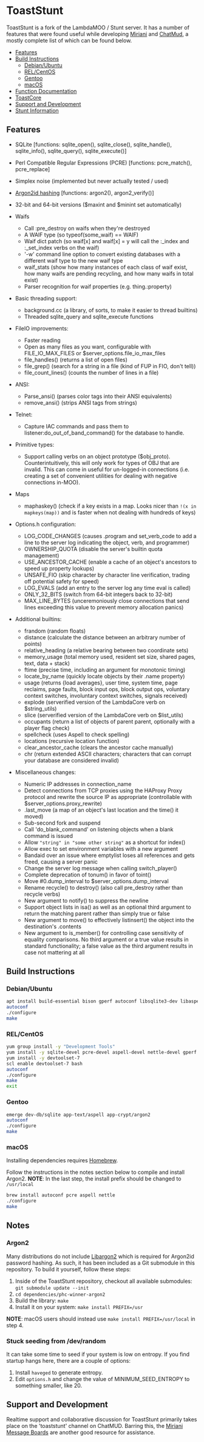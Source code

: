 # ToastStunt

ToastStunt is a fork of the LambdaMOO / Stunt server. It has a number of features that were found useful while developing [Miriani](https://www.toastsoft.net) and [ChatMud](https://www.chatmud.com/), a mostly complete list of which can be found below.

* [Features](#features)
* [Build Instructions](#build-instructions)
  * [Debian/Ubuntu](#debian-ubuntu)
  * [REL/CentOS](#rel-centos)
  * [Gentoo](#gentoo)
  * [macOS](#macos)
* [Function Documentation](https://github.com/lisdude/toaststunt-documentation)
* [ToastCore](https://github.com/lisdude/toastcore)
* [Support and Development](#support-and-development)
* [Stunt Information](README.stunt)

## Features

- SQLite [functions: sqlite_open(), sqlite_close(), sqlite_handle(), sqlite_info(), sqlite_query(), sqlite_execute()]
- Perl Compatible Regular Expressions (PCRE) [functions: pcre_match(), pcre_replace]
- Simplex noise (implemented but never actually tested / used)
- [Argon2id hashing](https://github.com/P-H-C/phc-winner-argon2) [functions: argon2(), argon2_verify()]
- 32-bit and 64-bit versions ($maxint and $minint set automatically)

- Waifs
    - Call :pre_destroy on waifs when they're destroyed
    - A WAIF type (so typeof(some_waif) == WAIF)
    - Waif dict patch (so waif[x] and waif[x] = y will call the :_index and :_set_index verbs on the waif)
    - '-w' command line option to convert existing databases with a different waif type to the new waif type
    - waif_stats (show how many instances of each class of waif exist, how many waifs are pending recycling, and how many waifs in total exist)
    - Parser recognition for waif properties (e.g. thing.:property)

- Basic threading support:
    - background.cc (a library, of sorts, to make it easier to thread builtins)
    - Threaded sqlite_query and sqlite_execute functions

- FileIO improvements:
    - Faster reading
    - Open as many files as you want, configurable with FILE_IO_MAX_FILES or $server_options.file_io_max_files
    - file_handles() (returns a list of open files)
    - file_grep() (search for a string in a file (kind of FUP in FIO, don't tell))
    - file_count_lines() (counts the number of lines in a file)

- ANSI:
    - Parse_ansi() (parses color tags into their ANSI equivalents)
    - remove_ansi() (strips ANSI tags from strings)

- Telnet:
    - Capture IAC commands and pass them to listener:do_out_of_band_command() for the database to handle.

- Primitive types:
    - Support calling verbs on an object prototype ($obj_proto). Counterintuitively, this will only work for types of OBJ that are invalid. This can come in useful for un-logged-in connections (i.e. creating a set of convenient utilities for dealing with negative connections in-MOO).

- Maps
    - maphaskey() (check if a key exists in a map. Looks nicer than `!(x in mapkeys(map))` and is faster when not dealing with hundreds of keys)

- Options.h configuration:
    - LOG_CODE_CHANGES (causes .program and set_verb_code to add a line to the server log indicating the object, verb, and programmer)
    - OWNERSHIP_QUOTA (disable the server's builtin quota management)
    - USE_ANCESTOR_CACHE (enable a cache of an object's ancestors to speed up property lookups)
    - UNSAFE_FIO (skip character by character line verification, trading off potential safety for speed)
    - LOG_EVALS (add an entry to the server log any time eval is called)
    - ONLY_32_BITS (switch from 64-bit integers back to 32-bit)
    - MAX_LINE_BYTES (unceremoniously close connections that send lines exceeding this value to prevent memory allocation panics)

- Additional builtins:
    - frandom (random floats)
    - distance (calculate the distance between an arbitrary number of points)
    - relative_heading (a relative bearing between two coordinate sets)
    - memory_usage (total memory used, resident set size, shared pages, text, data + stack)
    - ftime (precise time, including an argument for monotonic timing)
    - locate_by_name (quickly locate objects by their .name property)
    - usage (returns {load averages}, user time, system time, page reclaims, page faults, block input ops, block output ops, voluntary context switches, involuntary context switches, signals received)
    - explode (serverified version of the LambdaCore verb on $string_utils)
    - slice (serverified version of the LambdaCore verb on $list_utils)
    - occupants (return a list of objects of parent parent, optionally with a player flag check)
    - spellcheck (uses Aspell to check spelling)
    - locations (recursive location function)
    - clear_ancestor_cache (clears the ancestor cache manually)
    - chr (return extended ASCII characters; characters that can corrupt your database are considered invalid)

- Miscellaneous changes:
    - Numeric IP addresses in connection_name
    - Detect connections from TCP proxies using the HAProxy Proxy protocol and rewrite the source IP as appropriate (controllable with $server_options.proxy_rewrite)
    - .last_move (a map of an object's last location and the time() it moved)
    - Sub-second fork and suspend
    - Call 'do_blank_command' on listening objects when a blank command is issued
    - Allow `"string" in "some other string"` as a shortcut for index()
    - Allow exec to set environment variables with a new argument
    - Bandaid over an issue where emptylist loses all references and gets freed, causing a server panic
    - Change the server log message when calling switch_player()
    - Complete deprecation of tonum() in favor of toint()
    - Move #0.dump_interval to $server_options.dump_interval
    - Rename recycle() to destroy() (also call pre_destroy rather than recycle verbs)
    - New argument to notify() to suppress the newline
    - Support object lists in isa() as well as an optional third argument to return the matching parent rather than simply true or false
    - New argument to move() to effectively listinsert() the object into the destination's .contents
    - New argument to is_member() for controlling case sensitivity of equality comparisons. No third argument or a true value results in standard functionality; a false value as the third argument results in case not mattering at all

## Build Instructions
### **Debian/Ubuntu**
```bash
apt install build-essential bison gperf autoconf libsqlite3-dev libaspell-dev libpcre3-dev nettle-dev g++
autoconf
./configure
make
```

### **REL/CentOS**
```bash
yum group install -y "Development Tools"
yum install -y sqlite-devel pcre-devel aspell-devel nettle-devel gperf   centos-release-scl
yum install -y devtoolset-7
scl enable devtoolset-7 bash
autoconf
./configure
make
exit
```

### **Gentoo**
```bash
emerge dev-db/sqlite app-text/aspell app-crypt/argon2
autoconf
./configure
make
```

### **macOS**
Installing dependencies requires [Homebrew](https://brew.sh/).

Follow the instructions in the notes section below to compile and install Argon2. **NOTE**: In the last step, the install prefix should be changed to `/usr/local`

```bash
brew install autoconf pcre aspell nettle
./configure
make
```

## **Notes**
### Argon2
Many distributions do not include [Libargon2](https://github.com/P-H-C/phc-winner-argon2) which is required for Argon2id password hashing. As such, it has been included as a Git submodule in this repository. To build it yourself, follow these steps:

1. Inside of the ToastStunt repository, checkout all available submodules: `git submodule update --init`
2. `cd dependencies/phc-winner-argon2`
3. Build the library: `make`
4. Install it on your system: `make install PREFIX=/usr`

**NOTE**: macOS users should instead use `make install PREFIX=/usr/local` in step 4.

### Stuck seeding from /dev/random
It can take some time to seed if your system is low on entropy. If you find startup hangs here, there are a couple of options:

1. Install `haveged` to generate entropy.
2. Edit `options.h` and change the value of MINIMUM_SEED_ENTROPY to something smaller, like 20.
## Support and Development

Realtime support and collaborative discussion for ToastStunt primarily takes place on the 'toaststunt' channel on ChatMUD. Barring this, the [Miriani Message Boards](https://board.toastsoft.net/) are another good resource for assistance.
